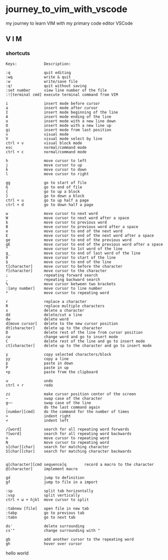 # journey_to_vim_with_vscode

my journey to learn VIM with my primary code editor VSCode


## V I M
### shortcuts

    Keys:            Description:

    :q               quit editing
    :wq              write & quit
    :w               write/save file
    :q!              quit without saving
    :set number      view line number of the file
    :![terminal cmd] execute terminal command from VIM

    i                insert mode before cursor
    a                insert mode after cursor
    I                insert mode beginning of the line
    A                insert mode ending of the line
    o                insert mode with a new line down
    O                insert mode with a new line up
    gi               insert mode from last position
    v                visual mode
    V                visual mode select by line
    ctrl + v         visual block mode
    esc              normal/command mode
    ctrl + c         normal/command mode

    h                move cursor to left
    j                move cursor to up
    k                move cursor to down
    l                move cursor to right

    gg               go to start of file
    G                go to end of file
    {                go to up a block
    }                go to down a block
    ctrl + u         go to up half a page
    ctrl + d         go to down half a page

    w                move cursor to next word
    W                move cursor to next word after a space
    b                move cursor to previous word
    B                move cursor to previous word after a space
    e                move cursor to end of the next word
    E                move cursor to end of the next word after a space
    ge               move cursor to end of the previous word
    gE               move cursor to end of the previous word after a space
    ^                move cursor to 1st word of the line
    g_               move cursor to end of last word of the line
    0                move cursor to start of the line
    $                move cursor to end of the line
    t[character]     move cursor to before the character
    f[character]     move cursor to the character
    ;                repeating forward search
    ,                repeating backward search
    %                move cursor between two brackets
    :[any number]    move cursor to line number
    *                move cursor to repeating word

    r                replace a character
    R                replace multiple characters
    x                delete a character
    dd               delete/cut a line
    dw               delete word
    d[move cursor]   delete to the new cursor position
    dt[character]    delete up to the character
    D                delete rest of the line from cursor position
    cw               change word and go to insert mode
    C                delete rest of the line and go to insert mode
    ct[character]    delete up to the character and go to insert mode

    y                copy selected characters/block
    yy               copy a line
    p                paste in down
    P                paste in up
    +p               paste from the clipboard

    u                undo
    ctrl + r         redo

    zz               make cursor position center of the screen
    ~                swap case of the character
    g~~              swap case of the line
    .                do the last command again
    [number][cmd]    do the command for the number of times
    >                indent right
    <                indent left

    /[word]          search for all repeating word forwards
    ?[word]          search for all repeating word backwards
    n                move cursor to repeating word
    N                move cursor to repeating word
    s[char][char]    search for matching character
    S[char][char]    search for matching character backwards


    q[character][cmd sequence]q        record a macro to the character
    @[character]     implement macro

    gd               jump to definition
    gf               jump to file in a import

    :sp              split tab horizontally
    :vsp             split vertically
    ctrl + w + hjkl  move cursor to split

    :tabnew [file]   open file in new tab
    :tabp            go to previous tab
    :tabn            go to next tab

    ds'              delete surrounding
    cs'"             change surrounding with "

    gb               add another cursor to the repeating word
    gh               hover over cursor


hello world